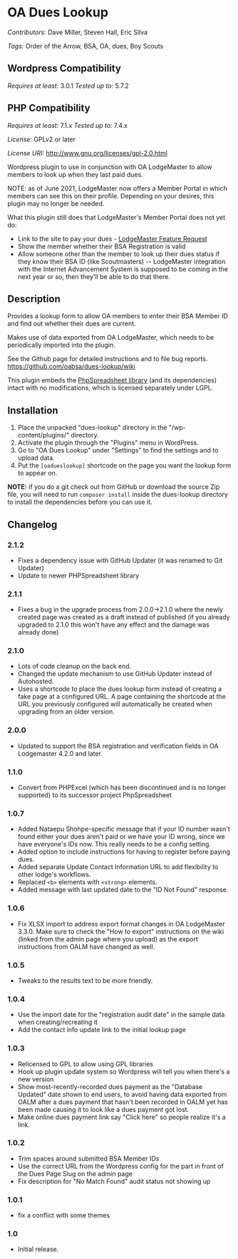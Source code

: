 # OA Dues Lookup

*Contributors:* Dave Miller, Steven Hall, Eric Silva

*Tags:* Order of the Arrow, BSA, OA, dues, Boy Scouts

## Wordpress Compatibility

*Requires at least:* 3.0.1
*Tested up to:* 5.7.2

## PHP Compatibility

*Requires at least:* 7.1.x
*Tested up to:* 7.4.x

*License:* GPLv2 or later

*License URI:* http://www.gnu.org/licenses/gpl-2.0.html

Wordpress plugin to use in conjunction with OA LodgeMaster to allow members to look up when they last paid dues.

NOTE: as of June 2021, LodgeMaster now offers a Member Portal in which members can see this on their profile. Depending on your desires, this plugin may no longer be needed.

What this plugin still does that LodgeMaster's Member Portal does not yet do:
* Link to the site to pay your dues - [LodgeMaster Feature Request](https://oalodgemaster.featureupvote.com/suggestions/187770/add-pay-dues-link-to-existing-council-systems-in-member-portal)
* Show the member whether their BSA Registration is valid
* Allow someone other than the member to look up their dues status if they know their BSA ID (like Scoutmasters) -- LodgeMaster integration with the Internet Advancement System is supposed to be coming in the next year or so, then they'll be able to do that there.

## Description

Provides a lookup form to allow OA members to enter their BSA Member ID and find out whether their dues are current.

Makes use of data exported from OA LodgeMaster, which needs to be periodically imported into the plugin.

See the Github page for detailed instructions and to file bug reports.
https://github.com/oabsa/dues-lookup/wiki

This plugin embeds the [PhpSpreadsheet library](https://github.com/PHPOffice/PhpSpreadsheet) (and its dependencies) intact with no modifications, which is licensed separately under LGPL.

## Installation

1. Place the unpacked "dues-lookup" directory in the "/wp-content/plugins/" directory.
1. Activate the plugin through the "Plugins" menu in WordPress.
1. Go to "OA Dues Lookup" under "Settings" to find the settings and to upload data.
1. Put the `[oadueslookup]` shortcode on the page you want the lookup form to appear on.

**NOTE:** if you do a git check out from GitHub or download the source Zip file, you will need to run `composer install` inside the dues-lookup directory to install the dependencies before you can use it.

## Changelog

### 2.1.2

* Fixes a dependency issue with GitHub Updater (it was renamed to Git Updater)
* Update to newer PHPSpreadsheet library

### 2.1.1

* Fixes a bug in the upgrade process from 2.0.0->2.1.0 where the newly created page was created as a draft instead of published (if you already upgraded to 2.1.0 this won't have any effect and the damage was already done)

### 2.1.0

* Lots of code cleanup on the back end.
* Changed the update mechanism to use GitHub Updater instead of Autohosted.
* Uses a shortcode to place the dues lookup form instead of creating a fake page at a configured URL. A page containing the shortcode at the URL you previously configured will automatically be created when upgrading from an older version.

### 2.0.0

* Updated to support the BSA registration and verification fields in OA Lodgemaster 4.2.0 and later.

### 1.1.0

* Convert from PHPExcel (which has been discontinued and is no longer
  supported) to its successor project PhpSpreadsheet

### 1.0.7

* Added Nataepu Shohpe-specific message that if your ID number wasn't found
  either your dues aren't paid or we have your ID wrong, since we have
  everyone's IDs now.  This really needs to be a config setting.
* Added option to include instructions for having to register before paying dues.
* Added separate Update Contact Information URL to add flexibility to other lodge's workflows.
* Replaced `<b>` elements with `<strong>` elements.
* Added message with last updated date to the "ID Not Found" response.

### 1.0.6

* Fix XLSX import to address export format changes in OA LodgeMaster 3.3.0.
  Make sure to check the "How to export" instructions on the wiki (linked from
  the admin page where you upload) as the export instructions from OALM have
  changed as well.

### 1.0.5

* Tweaks to the results text to be more friendly.

### 1.0.4

* Use the import date for the "registration audit date" in the sample data when creating/recreating it
* Add the contact info update link to the initial lookup page

### 1.0.3

* Relicensed to GPL to allow using GPL libraries
* Hook up plugin update system so Wordpress will tell you when there's a new version
* Show most-recently-recorded dues payment as the "Database Updated" date shown to end users, to avoid having data exported from OALM after a dues payment that hasn't been recorded in OALM yet has been made causing it to look like a dues payment got lost.
* Make online dues payment link say "Click here" so people realize it's a link.

### 1.0.2

* Trim spaces around submitted BSA Member IDs
* Use the correct URL from the Wordpress config for the part in front of the
  Dues Page Slug on the admin page
* Fix description for "No Match Found" audit status not showing up

### 1.0.1

* fix a conflict with some themes

### 1.0

* Initial release.
